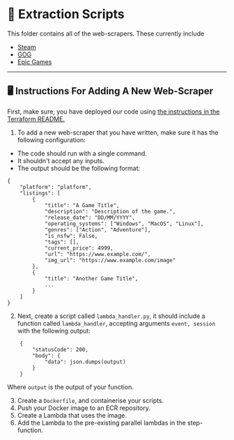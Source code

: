 # 🚀 Extraction Scripts

This folder contains all of the web-scrapers. These currently include
- [Steam](https://store.steampowered.com/)
- [GOG](https://www.gog.com/en/games)
- [Epic Games](https://store.epicgames.com/en-US/)

---
## 🖥️ Instructions For Adding A New Web-Scraper

First, make sure, you have deployed our code using [the instructions in the Terraform README.](../terraform/README.md)

1. To add a new web-scraper that you have written, make sure it has the following configuration:
- The code should run with a single command.
- It shouldn't accept any inputs.
- The output should be the following format:
```
{
    "platform": "platform",
    "listings": [
        {
            "title": "A Game Title",
            "description": "Description of the game.",
            "release_date": "DD/MM/YYYY",
            "operating_systems": ["Windows", "MacOS", "Linux"],
            "genres": ["Action", "Adventure"],
            "is_nsfw": False,
            "tags": [],
            "current_price": 4999,
            "url": "https://www.example.com/",
            "img_url": "https://www.example.com/image"
        },
        {
            "title": "Another Game Title",
            ...
        }
    ]
}

```

2. Next, create a script called `lambda_handler.py`, it should include a function called `lambda_handler`, accepting arguments `event, session` with the following output:

```
    {
        "statusCode": 200,
        "body": {
            "data": json.dumps(output)
        }
    }

```
Where `output` is the output of your function.

3. Create a `Dockerfile`, and containerise your scripts.
4. Push your Docker image to an ECR repository.
5. Create a Lambda that uses the image.
6. Add the Lambda to the pre-existing parallel lambdas in the step-function.